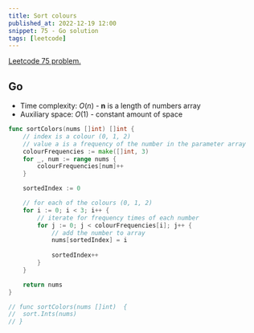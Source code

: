 ```yaml
---
title: Sort colours
published_at: 2022-12-19 12:00
snippet: 75 - Go solution
tags: [leetcode]
---
```


[Leetcode 75 problem.](https://leetcode.com/problems/sort-colors/)

## Go

- Time complexity: $O(n)$ - **n** is a length of numbers array
- Auxiliary space: $O(1)$ - constant amount of space

```go
func sortColors(nums []int) []int {
    // index is a colour (0, 1, 2)
    // value a is a frequency of the number in the parameter array
    colourFrequencies := make([]int, 3)
    for _, num := range nums {
        colourFrequencies[num]++
    }

	sortedIndex := 0

    // for each of the colours (0, 1, 2)
    for i := 0; i < 3; i++ {
        // iterate for frequency times of each number
		for j := 0; j < colourFrequencies[i]; j++ {
            // add the number to array
			nums[sortedIndex] = i
            
			sortedIndex++
		}
	}

    return nums
}

// func sortColors(nums []int)  {
// 	sort.Ints(nums)
// }
```

